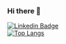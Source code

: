 ### Hi there 👋

[![Linkedin Badge](https://img.shields.io/badge/-LinkedIn-blue?style=flat-square&logo=Linkedin&logoColor=white&link=https://www.linkedin.com/in/fagnerpsantos/)](https://www.linkedin.com/in/giovana-a-a1795a117/)
<br>
[![Top Langs](https://github-readme-stats.vercel.app/api/top-langs/?username=anuraghazra)](https://github.com/Gipria/github-readme-stats)



